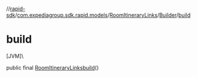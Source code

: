 //[rapid-sdk](../../../../index.md)/[com.expediagroup.sdk.rapid.models](../../index.md)/[RoomItineraryLinks](../index.md)/[Builder](index.md)/[build](build.md)

# build

[JVM]\

public final [RoomItineraryLinks](../index.md)[build](build.md)()
